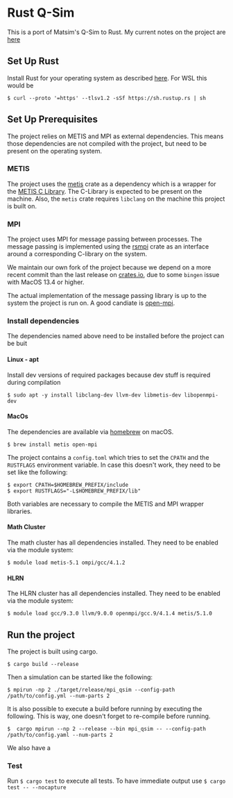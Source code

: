# Rust Q-Sim

This is a port of Matsim's Q-Sim to Rust. My current notes on the project
are [here](https://docs.google.com/document/d/1DkrSJ7KnKXfy2qg8wWyE7c9OPqOUB63px6wmkwuIS9M/edit?usp=sharing)

## Set Up Rust

Install Rust for your operating system as described [here](https://www.rust-lang.org/tools/install). For WSL this would
be

```
$ curl --proto '=https' --tlsv1.2 -sSf https://sh.rustup.rs | sh
```

## Set Up Prerequisites

The project relies on METIS and MPI as external dependencies. This means those dependencies are not
compiled with the project, but need to be present on the operating system.

### METIS

The project uses the [metis](https://crates.io/crates/metis) crate as a dependency which
is a wrapper for the [METIS C Library](https://github.com/KarypisLab/METIS). The C-Library is 
expected to be present on the machine. Also, the `metis` crate requires `libclang` on the machine 
this project is built on.

### MPI

The project uses MPI for message passing between processes. The message passing is implemented using the
[rsmpi](https://github.com/rsmpi/rsmpi) crate as an interface around a corresponding C-library on the system.

We maintain our own fork of the project because we depend on a more recent commit than the last release on
[crates.io](https://crates.io/), due to some `bingen` issue with MacOS 13.4 or higher.

The actual implementation of the message passing library is up to the system the project is run on. A good candiate
is [open-mpi](https://www.open-mpi.org/).

### Install dependencies

The dependencies named above need to be installed before the project can be buit

#### Linux - apt

Install dev versions of required packages because dev stuff is required during compilation

```
$ sudo apt -y install libclang-dev llvm-dev libmetis-dev libopenmpi-dev
```

#### MacOs

The dependencies are available via [homebrew](https://brew.sh/) on macOS.

```
$ brew install metis open-mpi
```

The project contains a `config.toml` which tries to set the `CPATH` and the `RUSTFLAGS` environment variable. In case
this doesn't work, they need to be set like the following:
```
$ export CPATH=$HOMEBREW_PREFIX/include
$ export RUSTFLAGS="-L$HOMEBREW_PREFIX/lib"
```

Both variables are necessary to compile the METIS and MPI wrapper libraries.

#### Math Cluster

The math cluster has all dependencies installed. They need to be enabled via the module system:
```
$ module load metis-5.1 ompi/gcc/4.1.2
```
#### HLRN

The HLRN cluster has all dependencies installed. They need to be enabled via the module system:
```
$ module load gcc/9.3.0 llvm/9.0.0 openmpi/gcc.9/4.1.4 metis/5.1.0
```

## Run the project

The project is built using cargo.

```
$ cargo build --release
```

Then a simulation can be started like the following:
```
$ mpirun -np 2 ./target/release/mpi_qsim --config-path /path/to/config.yml --num-parts 2 
```

It is also possible to execute a build before running by executing the following. This is way, one doesn't
forget to re-compile before running.
```
$  cargo mpirun --np 2 --release --bin mpi_qsim -- --config-path /path/to/config.yaml --num-parts 2
```

We also have a

### Test

Run `$ cargo test` to execute all tests. To have immediate output use `$ cargo test -- --nocapture`
